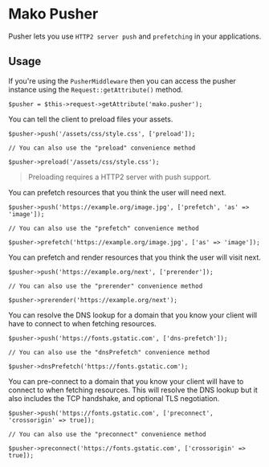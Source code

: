 # Mako Pusher

Pusher lets you use `HTTP2 server push` and `prefetching` in your applications.

## Usage

If you're using the `PusherMiddleware` then you can access the pusher instance using the `Request::getAttribute()` method.

	$pusher = $this->request->getAttribute('mako.pusher');

You can tell the client to preload files your assets.

	$pusher->push('/assets/css/style.css', ['preload']);

	// You can also use the "preload" convenience method

	$pusher->preload('/assets/css/style.css');

> Preloading requires a HTTP2 server with push support.

You can prefetch resources that you think the user will need next.

	$pusher->push('https://example.org/image.jpg', ['prefetch', 'as' => 'image']);

	// You can also use the "prefetch" convenience method

	$pusher->prefetch('https://example.org/image.jpg', ['as' => 'image']);

You can prefetch and render resources that you think the user will visit next.

	$pusher->push('https://example.org/next', ['prerender']);

	// You can also use the "prerender" convenience method

	$pusher->prerender('https://example.org/next');

You can resolve the DNS lookup for a domain that you know your client will have to connect to when fetching resources.

	$pusher->push('https://fonts.gstatic.com', ['dns-prefetch']);

	// You can also use the "dnsPrefetch" convenience method

	$pusher->dnsPrefetch('https://fonts.gstatic.com');

You can pre-connect to a domain that you know your client will have to connect to when fetching resources. This will resolve the DNS lookup but it also includes the TCP handshake, and optional TLS negotiation.

	$pusher->push('https://fonts.gstatic.com', ['preconnect', 'crossorigin' => true]);

	// You can also use the "preconnect" convenience method

	$pusher->preconnect('https://fonts.gstatic.com', ['crossorigin' => true]);
